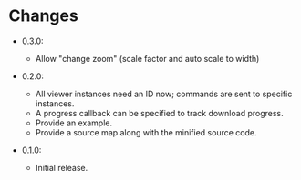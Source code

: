 # Changes

* 0.3.0:
    - Allow "change zoom" (scale factor and auto scale to width)

* 0.2.0:
	- All viewer instances need an ID now; commands are sent to specific instances.
	- A progress callback can be specified to track download progress.
	- Provide an example.
	- Provide a source map along with the minified source code.

* 0.1.0:
	- Initial release.
